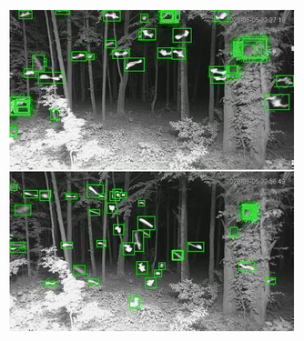 ![20200605-222538-225543](in/20200605/20200605-222538-225543_0_.jpg)
![20200605-225548-232553](in/20200605/20200605-225548-232553_0_.jpg)
